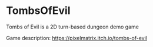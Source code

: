 # TombsOfEvil
Tombs of Evil is a 2D turn-based dungeon demo game

Game description: https://pixelmatrix.itch.io/tombs-of-evil
